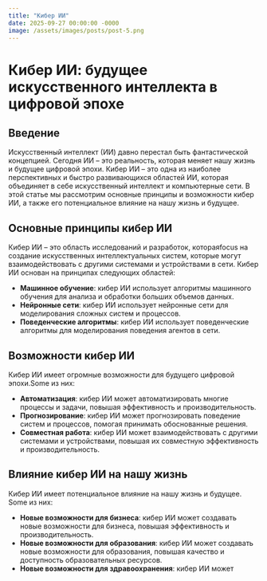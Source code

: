 ```yaml
---
title: "Кибер ИИ"
date: 2025-09-27 00:00:00 -0000
image: /assets/images/posts/post-5.png
---
```

# Кибер ИИ: будущее искусственного интеллекта в цифровой эпохе

## Введение

Искусственный интеллект (ИИ) давно перестал быть фантастической концепцией. Сегодня ИИ – это реальность, которая меняет нашу жизнь и будущее цифровой эпохи. Кибер ИИ – это одна из наиболее перспективных и быстро развивающихся областей ИИ, которая объединяет в себе искусственный интеллект и компьютерные сети. В этой статье мы рассмотрим основные принципы и возможности кибер ИИ, а также его потенциальное влияние на нашу жизнь и будущее.

## Основные принципы кибер ИИ

Кибер ИИ – это область исследований и разработок, котораяfocus на создание искусственных интеллектуальных систем, которые могут взаимодействовать с другими системами и устройствами в сети. Кибер ИИ основан на принципах следующих областей:

- **Машинное обучение**: кибер ИИ использует алгоритмы машинного обучения для анализа и обработки больших объемов данных.
- **Нейронные сети**: кибер ИИ использует нейронные сети для моделирования сложных систем и процессов.
- **Поведенческие алгоритмы**: кибер ИИ использует поведенческие алгоритмы для моделирования поведения агентов в сети.

## Возможности кибер ИИ

Кибер ИИ имеет огромные возможности для будущего цифровой эпохи.Some из них:

- **Автоматизация**: кибер ИИ может автоматизировать многие процессы и задачи, повышая эффективность и производительность.
- **Прогнозирование**: кибер ИИ может прогнозировать поведение систем и процессов, помогая принимать обоснованные решения.
- **Совместная работа**: кибер ИИ может взаимодействовать с другими системами и устройствами, повышая их совместную эффективность и производительность.

## Влияние кибер ИИ на нашу жизнь

Кибер ИИ имеет потенциальное влияние на нашу жизнь и будущее. Some из них:

- **Новые возможности для бизнеса**: кибер ИИ может создавать новые возможности для бизнеса, повышая эффективность и производительность.
- **Новые возможности для образования**: кибер ИИ может создавать новые возможности для образования, повышая качество и доступность образовательных ресурсов.
- **Новые возможности для здравоохранения**: кибер ИИ может
